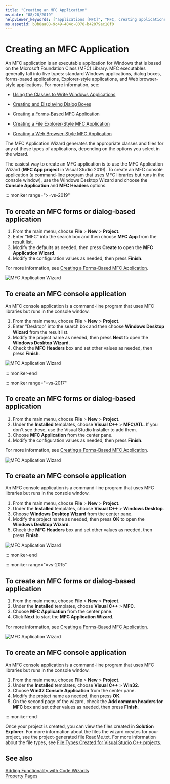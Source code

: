```yaml
---
title: "Creating an MFC Application"
ms.date: "08/28/2019"
helpviewer_keywords: ["applications [MFC]", "MFC, creating applications", "MFC applications"]
ms.assetid: b8b8aa08-9c49-404c-8078-b42079ac18f0
---
```

# Creating an MFC Application

An MFC application is an executable application for Windows that is based on the Microsoft Foundation Class (MFC) Library. MFC executables generally fall into five types: standard Windows applications, dialog boxes, forms-based applications, Explorer-style applications, and Web browser-style applications. For more information, see:

- [Using the Classes to Write Windows Applications](../../mfc/using-the-classes-to-write-applications-for-windows.md)

- [Creating and Displaying Dialog Boxes](../../mfc/creating-and-displaying-dialog-boxes.md)

- [Creating a Forms-Based MFC Application](../../mfc/reference/creating-a-forms-based-mfc-application.md)

- [Creating a File Explorer-Style MFC Application](../../mfc/reference/creating-a-file-explorer-style-mfc-application.md)

- [Creating a Web Browser-Style MFC Application](../../mfc/reference/creating-a-web-browser-style-mfc-application.md)

The MFC Application Wizard generates the appropriate classes and files for any of these types of applications, depending on the options you select in the wizard.

The easiest way to create an MFC application is to use the MFC Application Wizard (**MFC App project** in Visual Studio 2019). To create an MFC console application (a command-line program that uses MFC libraries but runs in the console window), use the Windows Desktop Wizard and choose the **Console Application** and **MFC Headers** options.

::: moniker range=">=vs-2019"

## To create an MFC forms or dialog-based application

1. From the main menu, choose **File** > **New** > **Project**.
1. Enter "MFC" into the search box and then choose **MFC App** from the result list.
1. Modify the defaults as needed, then press **Create** to open the **MFC Application Wizard**.
1. Modify the configuration values as needed, then press **Finish**.

For more information, see [Creating a Forms-Based MFC Application](creating-a-forms-based-mfc-application.md).

![MFC Application Wizard](media/mfc-app-wizard.png)

## To create an MFC console application

An MFC console application is a command-line program that uses MFC libraries but runs in the console window.

1. From the main menu, choose **File** > **New** > **Project**.
1. Enter "Desktop" into the search box and then choose **Windows Desktop Wizard** from the result list.
1. Modify the project name as needed, then press **Next** to open the **Windows Desktop Wizard**.
1. Check the **MFC Headers** box and set other values as needed, then press **Finish**.

![MFC Application Wizard](media/windows-desktop-wizard.png)

::: moniker-end

::: moniker range="=vs-2017"

## To create an MFC forms or dialog-based application

1. From the main menu, choose **File** > **New** > **Project**.
1. Under the **Installed** templates, choose **Visual C++** > **MFC/ATL**. If you don't see these, use the Visual Studio Installer to add them.
1. Choose **MFC Application** from the center pane.
1. Modify the configuration values as needed, then press **Finish**.

For more information, see [Creating a Forms-Based MFC Application](creating-a-forms-based-mfc-application.md).

![MFC Application Wizard](media/mfc-app-wizard.png)

## To create an MFC console application

An MFC console application is a command-line program that uses MFC libraries but runs in the console window.

1. From the main menu, choose **File** > **New** > **Project**.
1. Under the **Installed** templates, choose **Visual C++** > **Windows Desktop**.
1. Choose **Windows Desktop Wizard** from the center pane.
1. Modify the project name as needed, then press **OK** to open the **Windows Desktop Wizard**.
1. Check the **MFC Headers** box and set other values as needed, then press **Finish**.

![MFC Application Wizard](media/windows-desktop-wizard-2017.png)

::: moniker-end

::: moniker range="=vs-2015"

## To create an MFC forms or dialog-based application

1. From the main menu, choose **File** > **New** > **Project**.
1. Under the **Installed** templates, choose **Visual C++** > **MFC**.
1. Choose **MFC Application** from the center pane.
1. Click **Next** to start the **MFC Application Wizard**.

For more information, see [Creating a Forms-Based MFC Application](creating-a-forms-based-mfc-application.md).

![MFC Application Wizard](media/mfc-app-wizard-2015.png)

## To create an MFC console application

An MFC console application is a command-line program that uses MFC libraries but runs in the console window.

1. From the main menu, choose **File** > **New** > **Project**.
1. Under the **Installed** templates, choose **Visual C++** > **Win32**.
1. Choose **Win32 Console Application** from the center pane.
1. Modify the project name as needed, then press **OK**.
1. On the second page of the wizard, check the **Add common headers for MFC** box and set other values as needed, then press **Finish**.

::: moniker-end

Once your project is created, you can view the files created in **Solution Explorer**. For more information about the files the wizard creates for your project, see the project-generated file ReadMe.txt. For more information about the file types, see [File Types Created for Visual Studio C++ projects](../../build/reference/file-types-created-for-visual-cpp-projects.md).

## See also

[Adding Functionality with Code Wizards](../../ide/adding-functionality-with-code-wizards-cpp.md)<br/>
[Property Pages](../../build/reference/property-pages-visual-cpp.md)